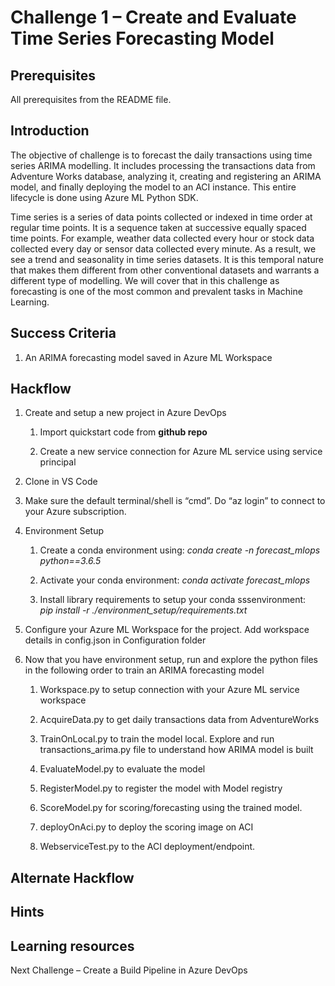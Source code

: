 # Challenge 1 – Create and Evaluate Time Series Forecasting Model

## Prerequisites

All prerequisites from the README file.

## Introduction

The objective of challenge is to forecast the daily transactions using time
series ARIMA modelling. It includes processing the transactions data from
Adventure Works database, analyzing it, creating and registering an ARIMA model,
and finally deploying the model to an ACI instance. This entire lifecycle is
done using Azure ML Python SDK.

Time series is a series of data points collected or indexed in time order at
regular time points. It is a sequence taken at successive equally spaced time
points. For example, weather data collected every hour or stock data collected
every day or sensor data collected every minute. As a result, we see a trend and
seasonality in time series datasets. It is this temporal nature that makes them
different from other conventional datasets and warrants a different type of
modelling. We will cover that in this challenge as forecasting is one of the
most common and prevalent tasks in Machine Learning.

## Success Criteria

1.  An ARIMA forecasting model saved in Azure ML Workspace

## Hackflow

1.  Create and setup a new project in Azure DevOps

    1.  Import quickstart code from **github repo**

    2.  Create a new service connection for Azure ML service using service
        principal

2.  Clone in VS Code

3.  Make sure the default terminal/shell is “cmd”. Do “az login” to connect to
    your Azure subscription.

4.  Environment Setup

    1.  Create a conda environment using: *conda create -n forecast_mlops
        python==3.6.5*

    2.  Activate your conda environment: *conda activate forecast_mlops*

    3.  Install library requirements to setup your conda sssenvironment:  
        *pip install -r ./environment_setup/requirements.txt*

5.  Configure your Azure ML Workspace for the project. Add workspace details in
    config.json in Configuration folder

6.  Now that you have environment setup, run and explore the python files in the
    following order to train an ARIMA forecasting model

    1.  Workspace.py to setup connection with your Azure ML service workspace

    2.  AcquireData.py to get daily transactions data from AdventureWorks

    3.  TrainOnLocal.py to train the model local. Explore and run
        transactions_arima.py file to understand how ARIMA model is built

    4.  EvaluateModel.py to evaluate the model

    5.  RegisterModel.py to register the model with Model registry

    6.  ScoreModel.py for scoring/forecasting using the trained model.

    7.  deployOnAci.py to deploy the scoring image on ACI

    8.  WebserviceTest.py to the ACI deployment/endpoint.

## Alternate Hackflow

## Hints

## Learning resources

Next Challenge – Create a Build Pipeline in Azure DevOps
